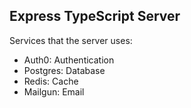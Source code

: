 ## Express TypeScript Server

Services that the server uses:

- Auth0: Authentication
- Postgres: Database
- Redis: Cache
- Mailgun: Email
